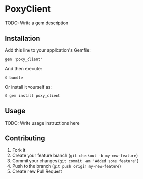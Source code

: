 # PoxyClient

TODO: Write a gem description

## Installation

Add this line to your application's Gemfile:

    gem 'poxy_client'

And then execute:

    $ bundle

Or install it yourself as:

    $ gem install poxy_client

## Usage

TODO: Write usage instructions here

## Contributing

1. Fork it
2. Create your feature branch (`git checkout -b my-new-feature`)
3. Commit your changes (`git commit -am 'Added some feature'`)
4. Push to the branch (`git push origin my-new-feature`)
5. Create new Pull Request
